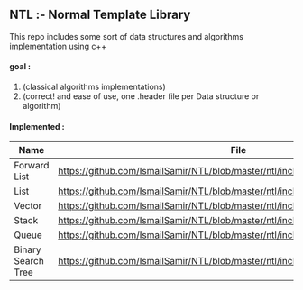 ## NTL :- Normal Template Library
This repo includes some sort of data structures and algorithms implementation using c++


#### goal :

   1. (classical algorithms implementations)      
   2. (correct! and ease of use, one .header file per Data structure or algorithm)        


#### Implemented :

| Name | File |
|------|------|
|Forward List|https://github.com/IsmailSamir/NTL/blob/master/ntl/include/ntl/Forward_List.h |
|List|https://github.com/IsmailSamir/NTL/blob/master/ntl/include/ntl/List.h |
|Vector|https://github.com/IsmailSamir/NTL/blob/master/ntl/include/ntl/Vector.h |
|Stack |https://github.com/IsmailSamir/NTL/blob/master/ntl/include/ntl/Stack.h |
|Queue |https://github.com/IsmailSamir/NTL/blob/master/ntl/include/ntl/Queue.h |
|Binary Search Tree|https://github.com/IsmailSamir/NTL/blob/master/ntl/include/ntl/Binary_Search_Tree.h |
